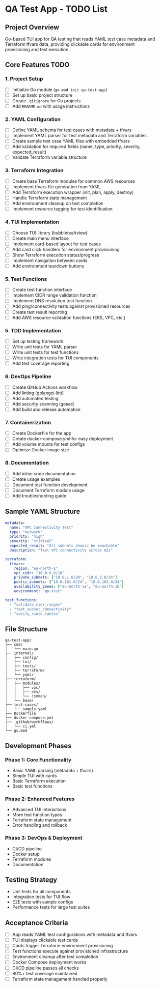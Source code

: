 # QA Test App - TODO List

## Project Overview
Go-based TUI app for QA testing that reads YAML test case metadata and Terraform tfvars data, providing clickable cards for environment provisioning and test execution.

## Core Features TODO

### 1. Project Setup
- [ ] Initialize Go module (`go mod init qa-test-app`)
- [ ] Set up basic project structure
- [ ] Create `.gitignore` for Go projects
- [ ] Add `README.md` with usage instructions

### 2. YAML Configuration
- [ ] Define YAML schema for test cases with metadata + tfvars
- [ ] Implement YAML parser for test metadata and Terraform variables
- [ ] Create sample test case YAML files with embedded tfvars
- [ ] Add validation for required fields (name, type, priority, severity, expected_result)
- [ ] Validate Terraform variable structure

### 3. Terraform Integration
- [ ] Create base Terraform modules for common AWS resources
- [ ] Implement tfvars file generation from YAML
- [ ] Add Terraform execution wrapper (init, plan, apply, destroy)
- [ ] Handle Terraform state management
- [ ] Add environment cleanup on test completion
- [ ] Implement resource tagging for test identification

### 4. TUI Implementation
- [ ] Choose TUI library (bubbletea/tview)
- [ ] Create main menu interface
- [ ] Implement card-based layout for test cases
- [ ] Add card click handlers for environment provisioning
- [ ] Show Terraform execution status/progress
- [ ] Implement navigation between cards
- [ ] Add environment teardown buttons

### 5. Test Functions
- [ ] Create test function interface
- [ ] Implement CIDR range validation function
- [ ] Implement DNS resolution test function
- [ ] Add ping/connectivity tests against provisioned resources
- [ ] Create test result reporting
- [ ] Add AWS resource validation functions (EKS, VPC, etc.)

### 5. TDD Implementation
- [ ] Set up testing framework
- [ ] Write unit tests for YAML parser
- [ ] Write unit tests for test functions
- [ ] Write integration tests for TUI components
- [ ] Add test coverage reporting

### 6. DevOps Pipeline
- [ ] Create GitHub Actions workflow
- [ ] Add linting (golangci-lint)
- [ ] Add automated testing
- [ ] Add security scanning (gosec)
- [ ] Add build and release automation

### 7. Containerization
- [ ] Create Dockerfile for the app
- [ ] Create docker-compose.yml for easy deployment
- [ ] Add volume mounts for test configs
- [ ] Optimize Docker image size

### 8. Documentation
- [ ] Add inline code documentation
- [ ] Create usage examples
- [ ] Document test function development
- [ ] Document Terraform module usage
- [ ] Add troubleshooting guide

## Sample YAML Structure
```yaml
metadata:
  name: "VPC Connectivity Test"
  type: "network"
  priority: "high"
  severity: "critical"
  expected_result: "All subnets should be reachable"
  description: "Test VPC connectivity across AZs"

terraform:
  tfvars:
    region: "eu-north-1"
    vpc_cidr: "10.0.0.0/16"
    private_subnets: ["10.0.1.0/24", "10.0.2.0/24"]
    public_subnets: ["10.0.101.0/24", "10.0.102.0/24"]
    availability_zones: ["eu-north-1a", "eu-north-1b"]
    environment: "qa-test"

test_functions:
  - "validate_cidr_ranges"
  - "test_subnet_connectivity"
  - "verify_route_tables"
```

## File Structure
```
qa-test-app/
├── cmd/
│   └── main.go
├── internal/
│   ├── config/
│   ├── tui/
│   ├── tests/
│   ├── terraform/
│   └── yaml/
├── terraform/
│   ├── modules/
│   │   ├── vpc/
│   │   ├── eks/
│   │   └── common/
│   └── base/
├── test-cases/
│   └── sample.yaml
├── Dockerfile
├── docker-compose.yml
├── .github/workflows/
│   └── ci.yml
└── go.mod
```

## Development Phases

### Phase 1: Core Functionality
- Basic YAML parsing (metadata + tfvars)
- Simple TUI with cards
- Basic Terraform execution
- Basic test functions

### Phase 2: Enhanced Features
- Advanced TUI interactions
- More test function types
- Terraform state management
- Error handling and rollback

### Phase 3: DevOps & Deployment
- CI/CD pipeline
- Docker setup
- Terraform modules
- Documentation

## Testing Strategy
- Unit tests for all components
- Integration tests for TUI flow
- E2E tests with sample configs
- Performance tests for large test suites

## Acceptance Criteria
- [ ] App reads YAML test configurations with metadata and tfvars
- [ ] TUI displays clickable test cards
- [ ] Cards trigger Terraform environment provisioning
- [ ] Test functions execute against provisioned infrastructure
- [ ] Environment cleanup after test completion
- [ ] Docker Compose deployment works
- [ ] CI/CD pipeline passes all checks
- [ ] 80%+ test coverage maintained
- [ ] Terraform state management handled properly
